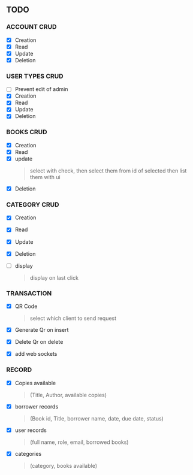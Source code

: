 ## TODO

### ACCOUNT CRUD

- [x] Creation
- [x] Read
- [x] Update
- [x] Deletion

### USER TYPES CRUD

- [ ] Prevent edit of admin
- [x] Creation
- [x] Read
- [x] Update
- [x] Deletion

### BOOKS CRUD

- [x] Creation
- [x] Read
- [x] update
  > select with check, then select them from id of selected then list them with ui
- [x] Deletion

### CATEGORY CRUD

- [x] Creation
- [x] Read
- [x] Update
- [x] Deletion

- [ ] display
  > display on last click

### TRANSACTION

- [x] QR Code

  > select which client to send request

- [x] Generate Qr on insert
- [x] Delete Qr on delete
- [x] add web sockets

### RECORD

- [x] Copies available
  > (Title, Author, available copies)
- [x] borrower records
  > (Book id, Title, borrower name, date, due date, status)
- [x] user records
  > (full name, role, email, borrowed books)
- [x] categories
  > (category, books available)
